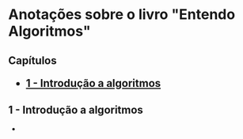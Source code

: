 <h1>Anotações sobre o livro <strong>"Entendo Algoritmos"</strong></h1>


<h2>

Capítulos

 - [1 - Introdução a algoritmos](#1-introdução-a-algoritmos)

</h2>

## 1 - Introdução a algoritmos

- 

